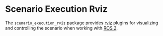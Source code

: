 # Scenario Execution Rviz

The `scenario_execution_rviz` package provides [rviz](https://github.com/ros2/rviz) plugins for visualizing and controlling the scenario when working with [ROS 2](https://docs.ros.org/en/rolling/index.html).
